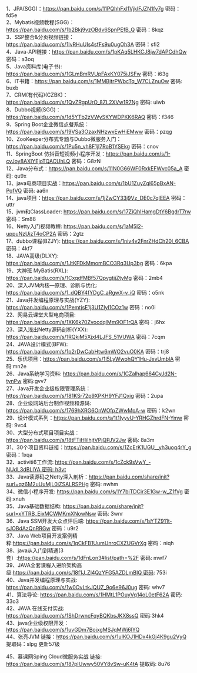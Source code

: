 1、JPA(SGG)：https://pan.baidu.com/s/11PQhhFxl1VjklFJZN1fy7g 密码：fd5e  
2、Mybatis视频教程(SGG)：https://pan.baidu.com/s/1b2Bkj9vzOBdv6SpnPEfB_Q 密码：8kqz  
3、SSP整合&分页视频链接：https://pan.baidu.com/s/1IvRHuUIs4sfFs9u0ugOh3A 密码：sfi2  
4、Java-API链接：https://pan.baidu.com/s/1pKAq5LHKCJ8jw7dAPCdhQw 密码：a3oq  
5、Java资料库(电子书): https://pan.baidu.com/s/1GLmBmRVUpFAxKY075iJSFw 密码：i63g  
6、IT书籍：https://pan.baidu.com/s/1MMBjtrPWbcTq_W7CLZnuOw 密码: buxb  
7、CRM(有代码)(CZBK)：https://pan.baidu.com/s/1QvZRgpUrO_8ZL2XVw1R7Ng 密码: uiwb  
8、Dubbo视频(SGG)：https://pan.baidu.com/s/1d5YTb2zVWySKYWDPKK6RAQ 密码：f346  
9、Spring Boot企业微信点餐系统：https://pan.baidu.com/s/19VSa3OzaxNHzwxEwHiEMww 密码：pzqg  
10、ZooKeeper分布式专题与Dubbo微服务入门：https://pan.baidu.com/s/1Pu5n_vh8F1jl7RoB1YSEkg 密码：cnov  
11、SpringBoot 仿抖音短视频小程序开发：https://pan.baidu.com/s/1-cvJoy8AXlYEjoTQACUhLQ 密码：G8zN  
12、Java分布式：https://pan.baidu.com/s/11N0G66WF0RxkEFWvc05a_A 密码: qu9x  
13、java电商项目实战：https://pan.baidu.com/s/1bU1ZuyZql65pBxAN-PqfVQ 密码: aa6n  
14、java项目：https://pan.baidu.com/s/1jZwCY33j9Vz_DE0c7qIEEA 密码：uttr  
15、jvm和ClassLoader: https://pan.baidu.com/s/17ZiQhIHamgDtY6BgdrT7rw 密码：Sm88  
16、Netty入门视频教程: https://pan.baidu.com/s/1aM5I2-uppuNzUizT4oCP2A 密码：2gtz  
17、dubbo课程(BZJY): https://pan.baidu.com/s/1niv4v2FnrZHdCh20l_6CBA 密码：4kf7  
18、JAVA高级(DLXY): https://pan.baidu.com/s/1JtKFDkMmomBCO3Rq3Up3bg 密码：6kpa  
19、大神班 MyBatis(RXL): https://pan.baidu.com/s/1CxqdfMBf57QpvgtjjZtyMg 密码：2mb4  
20、深入JVM内核—原理、诊断与优化: https://pan.baidu.com/s/1_dQBY4fYDgC_aRgwX-v_iQ 密码：o5nk  
21、Java并发编程原理与实战(YZY): https://pan.baidu.com/s/1PemtjsE1j3U1ZIyl1COz1w 密码：no0i  
22、网易云课堂大型电商项目: https://pan.baidu.com/s/1XK6k70ZvocdqlMm9OF1rQA 密码：j6hx  
23、深入浅出Netty源码剖析(YXX): https://pan.baidu.com/s/1RQkjM5Xjxl4LJFS_51VUWA 密码：7cqm  
24、JAVA设计模式(BFW): https://pan.baidu.com/s/1p2rDwCabHtw6mWO2vuO0KA 密码：trj8  
25、乐优项目：https://pan.baidu.com/s/1I5LyWwohQY1Hu-JxvUmblA 密码:mn2e  
26、Java系统学习资料: https://pan.baidu.com/s/1CZalhap664CyJd2N-tynPw 密码:gvv7  
27、Java开发企业级权限管理系统：https://pan.baidu.com/s/181KSr72p9XPKH9YFJ1Qxig 密码：2upa  
28、企业级网站后台制作视频和源码: https://pan.baidu.com/s/1769hXRG6OnWOfpZWwMpA-w 密码：k2wn  
29、设计模式系列：https://pan.baidu.com/s/1t1IyyvU-YRHGZhrdFN-Ymw 密码: 9vc4  
30、大型分布式项目项目实战：https://pan.baidu.com/s/18tFTiHliIhjtVPjQPJV2Jw 密码: 8a3m  
31、30个项目资料链接：https://pan.baidu.com/s/1ZcErK1UGU__yh3uoq4rY_g 密码：1xqa  
32、activiti6工作流: https://pan.baidu.com/s/1cZck9sVwY_-NUdL3dBLlYA 密码: h3vt  
33、Java读源码之Netty深入剖析：https://pan.baidu.com/share/init?surl=qz6M2uUuMjL0iZSALRSPHg 密码: nwhm  
34、微信小程序开发: https://pan.baidu.com/s/1Y7biTDCir3E1Gw-w_Z1fVg 密码:xnuh  
35、Java基础数据结构: https://pan.baidu.com/share/init?surl=xYTRB_EixMCWMKmXNowNsw 密码: 3wnr  
36、Java SSM开发大众点评后端: https://pan.baidu.com/s/1sYTZ911t-sJOBdAzQnRRGw 密码：u9r2  
37、Java Web项目开发案例精粹:https://pan.baidu.com/s/1qCkFB1UumUnroCXZUGVrXg 密码：niqh  
38、java从入门到精通(3套）:https://pan.baidu.com/s/1dFnLon3#list/path=%2F 密码: mwf7  
39、JAVA全套课程入进阶架构高级:https://pan.baidu.com/s/18f1J_Zl4QzYFG5AZDLmBIQ 密码: 753i  
40、Java并发编程原理与实战: https://pan.baidu.com/s/1w0OvLtkJQUZ_9o6e96J0ug 密码: whv7  
41、算法导论: https://pan.baidu.com/s/1HMtL1POuyVq14oL0etF62A 密码: 33o3  
42、JAVA 在线支付实战: https://pan.baidu.com/s/1ShDrwncFqyBQKbsJKX8ssQ  密码:3hk4  
43、java企业级权限开发：https://pan.baidu.com/s/1uvGDm7BojxgMSJqMWj6lYQ  
44、张亮JVM 链接：https://pan.baidu.com/s/1uIKOJ1HDx4kGj4K9gu2VyQ 提取码：slpg 更新57级 

45、慕课网Sping Cloud微服务实战 链接: https://pan.baidu.com/s/187pIUwwy50VY8vSw-uK4tA 提取码: 8u76


